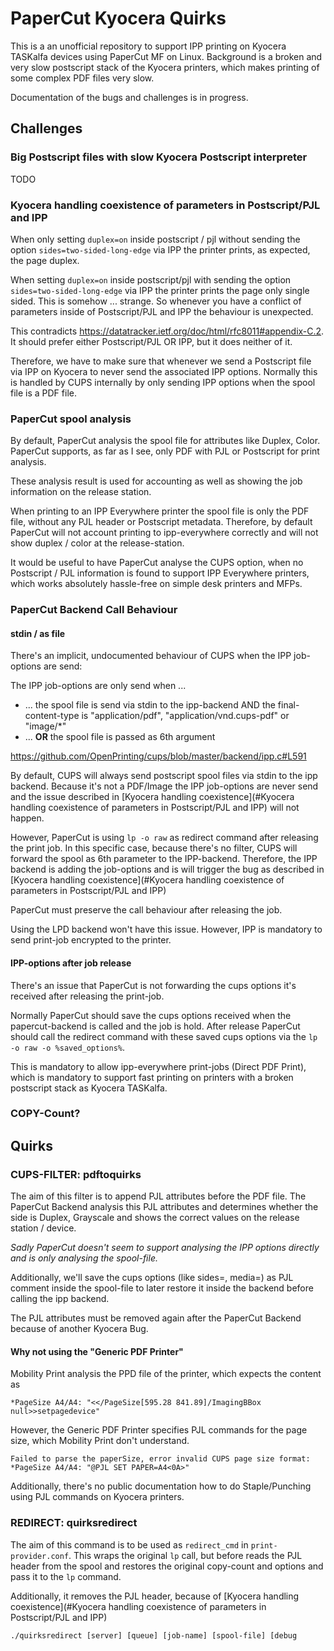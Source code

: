 # PaperCut Kyocera Quirks
This is a an unofficial repository to support IPP printing on Kyocera TASKalfa devices using PaperCut MF on Linux.
Background is a broken and very slow postscript stack of the Kyocera printers, which makes printing of some complex PDF files very slow.

Documentation of the bugs and challenges is in progress.

## Challenges
### Big Postscript files with slow Kyocera Postscript interpreter
TODO

### Kyocera handling coexistence of parameters in Postscript/PJL and IPP
When only setting `duplex=on` inside postscript / pjl without sending the option `sides=two-sided-long-edge` via IPP the printer prints, as expected, the page duplex.

When setting `duplex=on` inside postscript/pjl with sending the option `sides=two-sided-long-edge` via IPP the printer prints the page only single sided.
This is somehow ... strange. So whenever you have a conflict of parameters inside of Postscript/PJL and IPP the behaviour is unexpected.

This contradicts https://datatracker.ietf.org/doc/html/rfc8011#appendix-C.2. It should prefer either Postscript/PJL OR IPP, but it does neither of it.

Therefore, we have to make sure that whenever we send a Postscript file via IPP on Kyocera to never send the associated IPP options.
Normally this is handled by CUPS internally by only sending IPP options when the spool file is a PDF file.

### PaperCut spool analysis
By default, PaperCut analysis the spool file for attributes like Duplex, Color.
PaperCut supports, as far as I see, only PDF with PJL or Postscript for print analysis.

These analysis result is used for accounting as well as showing the job information on the release station.

When printing to an IPP Everywhere printer the spool file is only the PDF file, without any PJL header or Postscript metadata.
Therefore, by default PaperCut will not account printing to ipp-everywhere correctly and will not show duplex / color at the release-station.

It would be useful to have PaperCut analyse the CUPS option, when no Postscript / PJL information is found
to support IPP Everywhere printers, which works absolutely hassle-free on simple desk printers and MFPs.

### PaperCut Backend Call Behaviour 
#### stdin / as file
There's an implicit, undocumented behaviour of CUPS when the IPP job-options are send:

The IPP job-options are only send when ...
- ... the spool file is send via stdin to the ipp-backend AND the final-content-type is "application/pdf", "application/vnd.cups-pdf" or "image/*"
- ... **OR** the spool file is passed as 6th argument

https://github.com/OpenPrinting/cups/blob/master/backend/ipp.c#L591

By default, CUPS will always send postscript spool files via stdin to the ipp backend. 
Because it's not a PDF/Image the IPP job-options are never send and the issue described in [Kyocera handling coexistence](#Kyocera handling coexistence of parameters in Postscript/PJL and IPP) will not happen.

However, PaperCut is using `lp -o raw` as redirect command after releasing the print job.
In this specific case, because there's no filter, CUPS will forward the spool as 6th parameter to the IPP-backend.
Therefore, the IPP backend is adding the job-options and is will trigger the bug as described in [Kyocera handling coexistence](#Kyocera handling coexistence of parameters in Postscript/PJL and IPP)

PaperCut must preserve the call behaviour after releasing the job.

Using the LPD backend won't have this issue. 
However, IPP is mandatory to send print-job encrypted to the printer.

#### IPP-options after job release
There's an issue that PaperCut is not forwarding the cups options it's received after releasing the print-job.

Normally PaperCut should save the cups options received when the papercut-backend is called and the job is hold.
After release PaperCut should call the redirect command with these saved cups options via the `lp -o raw -o %saved_options%`.

This is mandatory to allow ipp-everywhere print-jobs (Direct PDF Print), which is mandatory to support fast printing on printers with a broken postscript stack as Kyocera TASKalfa.


### COPY-Count?

## Quirks
### CUPS-FILTER: pdftoquirks
The aim of this filter is to append PJL attributes before the PDF file.
The PaperCut Backend analysis this PJL attributes and determines whether the side is Duplex, Grayscale 
and shows the correct values on the release station / device. 

_Sadly PaperCut doesn't seem to support analysing the IPP options directly and is only analysing the spool-file._

Additionally, we'll save the cups options (like sides=, media=) as PJL comment inside the spool-file to later restore it inside the backend before calling the ipp backend.

The PJL attributes must be removed again after the PaperCut Backend because of another Kyocera Bug.

#### Why not using the "Generic PDF Printer"
Mobility Print analysis the PPD file of the printer, which expects the content as
```
*PageSize A4/A4: "<</PageSize[595.28 841.89]/ImagingBBox null>>setpagedevice"
```

However, the Generic PDF Printer specifies PJL commands for the page size, which Mobility Print don't understand.
```
Failed to parse the paperSize, error invalid CUPS page size format: *PageSize A4/A4: "@PJL SET PAPER=A4<0A>"
```

Additionally, there's no public documentation how to do Staple/Punching using PJL commands on Kyocera printers.  

### REDIRECT: quirksredirect
The aim of this command is to be used as `redirect_cmd` in `print-provider.conf`.
This wraps the original `lp` call, but before reads the PJL header from the spool and restores the original copy-count and options and pass it to the `lp` command.

Additionally, it removes the PJL header, because of [Kyocera handling coexistence](#Kyocera handling coexistence of parameters in Postscript/PJL and IPP)

```
./quirksredirect [server] [queue] [job-name] [spool-file] [debug
```
